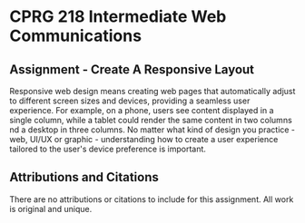# CPRG 218 Intermediate Web Communications
## Assignment - Create A Responsive Layout

Responsive web design means creating web pages that automatically adjust to different screen sizes and devices, providing a seamless user experience. For example, on a phone, users see content displayed in a single column, while a tablet could render the same content in two columns nd a desktop in three columns.&nbsp;No matter what kind of design you practice - web, UI/UX or graphic - understanding how to create a user experience tailored to the user's device preference is important.

## Attributions and Citations
There are no attributions or citations to include for this assignment. All work is original and unique.